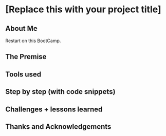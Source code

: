 # [Replace this with your project title]

## About Me
Restart on this BootCamp. 
## The Premise

## Tools used

## Step by step (with code snippets)

## Challenges + lessons learned

## Thanks and Acknowledgements
